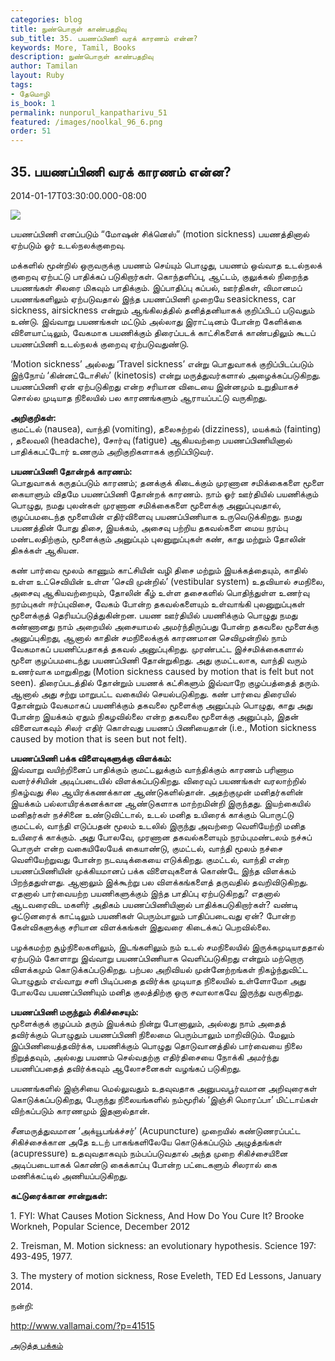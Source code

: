 ```yaml
---
categories: blog
title: நுண்பொருள் காண்பதறிவு
sub_title: 35. பயணப்பிணி வரக் காரணம் என்ன?
keywords: More, Tamil, Books
description: நுண்பொருள் காண்பதறிவு
author: Tamilan
layout: Ruby
tags:
- தேமொழி
is_book: 1
permalink: nunporul_kanpatharivu_51
featured: /images/noolkal_96_6.png
order: 51
---
```



## 35. பயணப்பிணி வரக் காரணம் என்ன?

2014-01-17T03:30:00.000-08:00

![](https://c1.staticflickr.com/1/150/345589902_34de3e6d49_z.jpg?zz=1)

பயணப்பிணி எனப்படும் “மோஷன் சிக்னெஸ்” (motion sickness) பயணத்தினால் ஏற்படும் ஓர் உடல்நலக்குறைவு.

மக்களில் மூன்றில் ஒருவருக்கு பயணம் செய்யும் பொழுது, பயணம் ஒவ்வாத உடல்நலக் குறைவு ஏற்பட்டு பாதிக்கப் படுகிறார்கள். கொந்தளிப்பு, ஆட்டம், குலுக்கல் நிறைந்த பயணங்கள் சிலரை மிகவும் பாதிக்கும். இப்பாதிப்பு கப்பல், ஊர்திகள், விமானமப் பயணங்களிலும் ஏற்படுவதால் இந்த பயணப்பிணி முறையே seasickness, car sickness, airsickness என்றும் ஆங்கிலத்தில் தனித்தனியாகக் குறிப்பிடப் படுவதும் உண்டு. இவ்வாறு பயணங்கள் மட்டும் அல்லாது இராட்டினம் போன்ற கேளிக்கை விளையாட்டிலும், வேகமாக பயணிக்கும் திரைப்படக் காட்சிகளைக் காண்பதிலும் கூடப் பயணப்பிணி உடல்நலக் குறைவு ஏற்படுவதுண்டு.

‘Motion sickness’ அல்லது ‘Travel sickness’ என்று பொதுவாகக் குறிப்பிடப்படும் இந்நோய் ‘கின்னட்டோசிஸ்’ (kinetosis) என்று மருத்துவர்களால் அழைக்கப்படுகிறது. பயணப்பிணி ஏன் ஏற்படுகிறது என்ற சரியான விடையை இன்னமும் உறுதியாகச் சொல்ல முடியாத நிலையில் பல காரணங்களும் ஆராயப்பட்டு வருகிறது.

**அறிகுறிகள்:**  
குமட்டல் (nausea), வாந்தி (vomiting), தலைசுற்றல் (dizziness), மயக்கம் (fainting) , தலைவலி (headache), சோர்வு (fatigue) ஆகியவற்றை பயணப்பிணியினால் பாதிக்கபட்டோர் உணரும் அறிகுறிகளாகக் குறிப்பிடுவர்.

**பயணப்பிணி தோன்றக் காரணம்:**  
பொதுவாகக் கருதப்படும் காரணம்; தனக்குக் கிடைக்கும் முரணான சமிக்கைகளை மூளை கையாளும் விதமே பயணப்பிணி தோன்றக் காரணம். நாம் ஓர் ஊர்தியில் பயணிக்கும் பொழுது, நமது புலன்கள் முரணான சமிக்கைகளை மூளைக்கு அனுப்புவதால், குழப்பமடைந்த மூளையின் எதிர்விளைவு பயணப்பிணியாக உருவெடுக்கிறது. நமது பயணத்தின் போது திசை, இயக்கம், அசைவு பற்றிய தகவல்களை மைய நரம்பு மண்டலதிற்கும், மூளைக்கும் அனுப்பும் புலனுறுப்புகள் கண், காது மற்றும் தோலின் திசுக்கள் ஆகியன.

கண் பார்வை மூலம் காணும் காட்சியின் வழி திசை மற்றும் இயக்கத்தையும், காதில் உள்ள உட்செவியின் உள்ள ‘செவி முன்றில்’ (vestibular system) உதவியால் சமநிலை, அசைவு ஆகியவற்றையும், தோலின் கீழ் உள்ள தசைகளில் பொதிந்துள்ள உணர்வு நரம்புகள் ஈர்ப்புவிசை, வேகம் போன்ற தகவல்களையும் உள்வாங்கி புலனுறுப்புகள் மூளைக்குத் தெரியப்படுத்துகின்றன. பயண ஊர்தியில் பயணிக்கும் பொழுது நமது கண்ணானது நாம் அறையில் அசையாமல் அமர்ந்திருப்பது போன்ற தகவலை மூளைக்கு அனுப்புகிறது, ஆனால் காதின் சமநிலைக்குக் காரணமான செவிமுன்றில் நாம் வேகமாகப் பயணிப்பதாகத் தகவல் அனுப்புகிறது. முரண்பட்ட இச்சமிக்கைகளால் மூளை குழப்பமடைந்து பயணப்பிணி தோன்றுகிறது. அது குமட்டலாக, வாந்தி வரும் உணர்வாக மாறுகிறது (Motion sickness caused by motion that is felt but not seen). திரைப்படத்தில் தோன்றும் பயணக் கட்சிகளும் இவ்வாறே குழப்பத்தைத் தரும். ஆனால் அது சற்று மாறுபட்ட வகையில் செயல்படுகிறது. கண் பார்வை திரையில் தோன்றும் வேகமாகப் பயணிக்கும் தகவலை மூளைக்கு அனுப்பும் பொழுது, காது அது போன்ற இயக்கம் ஏதும் நிகழவில்லை என்ற தகவலை மூளைக்கு அனுப்பும், இதன் விளைவாகவும் சிலர் எதிர் கொள்வது பயணப் பிணியைதான் (i.e., Motion sickness caused by motion that is seen but not felt).

**பயணப்பிணி பக்க விளைவுகளுக்கு விளக்கம்:**  
இவ்வாறு வயிற்றினைப் பாதிக்கும் குமட்டலுக்கும் வாந்திக்கும் காரணம் பரிணாம வளர்ச்சியின் அடிப்படையில் விளக்கப்படுகிறது. விரைவுப் பயணங்கள் வரலாற்றில் நிகழ்வது சில ஆயிரக்கணக்கான ஆண்டுகளில்தான். அதற்குமுன் மனிதர்களின் இயக்கம் பல்லாயிரக்கனக்கான ஆண்டுகளாக மாற்றமின்றி இருந்தது. இயற்கையில் மனிதர்கள் நச்சினை உண்டுவிட்டால், உடல் மனித உயிரைக் காக்கும் பொருட்டு குமட்டல், வாந்தி எடுப்பதன் மூலம் உடலில் இருந்து அவற்றை வெளியேற்றி மனித உயிரைக் காக்கும். அது போலவே, முரணான தகவல்களையும் நரம்புமண்டலம் நச்சுப் பொருள் என்ற வகையிலேயேக் கையாண்டு, குமட்டல், வாந்தி மூலம் நச்சை வெளியேற்றுவது போன்ற நடவடிக்கையை எடுக்கிறது. குமட்டல், வாந்தி என்ற பயணப்பிணியின் முக்கியமானப் பக்க விளைவுகளைக் கொண்டே இந்த விளக்கம் பிறந்ததுள்ளது. ஆனாலும் இக்கூற்று பல விளக்கங்களைத் தருவதில் தவறிவிடுகிறது. எதனால் பார்வையற்ற பயணிகளுக்கும் இந்த பாதிப்பு ஏற்படுகிறது? எதனால் ஆடவரைவிட மகளிர் அதிகம் பயணப்பிணியினால் பாதிக்கபடுகிறார்கள்? வண்டி ஓட்டுனரைக் காட்டிலும் பயணிகள் பெரும்பாலும் பாதிப்படைவது ஏன்? போன்ற கேள்விகளுக்கு சரியான விளக்கங்கள் இதுவரை கிடைக்கப் பெறவில்லை.

பழக்கமற்ற சூழ்நிலைகளிலும், இடங்களிலும் நம் உடல் சமநிலையில் இருக்கமுடியாததால் ஏற்படும் கோளாறு இவ்வாறு பயணப்பிணியாக வெளிப்படுகிறது என்றும் மற்றொரு விளக்கமும் கொடுக்கப்படுகிறது. பற்பல அறிவியல் முன்னேற்றங்கள் நிகழ்ந்துவிட்ட பொழுதும் எவ்வாறு சளி பிடிப்பதை தவிர்க்க முடியாத நிலையில் உள்ளோமோ அது போலவே பயணப்பிணியும் மனித குலத்திற்கு ஒரு சவாலாகவே இருந்து வருகிறது.

**பயணப்பிணி மருந்தும் சிகிச்சையும்:**  
மூளைக்குக் குழப்பம் தரும் இயக்கம் நின்று போனாலும், அல்லது நாம் அதைத் தவிர்க்கும் பொழுதும் பயணப்பிணி நிலைமை பெரும்பாலும் மாறிவிடும். மேலும் இப்பிணியைத்தவிர்க்க, பயணிக்கும் பொழுது தொடுவானத்தில் பார்வையை நிலை நிறுத்தவும், அல்லது பயணம் செல்வதற்கு எதிர்திசையை நோக்கி அமர்ந்து பயணிப்பதைத் தவிர்க்கவும் ஆலோசனைகள் வழங்கப் படுகிறது.

பயணங்களில் இஞ்சியை மெல்லுவதும் உதவுவதாக அனுபவபூர்வமான அறிவுரைகள் கொடுக்கப்படுகிறது, பேருந்து நிலையங்களில் நம்மூரில் ‘இஞ்சி மொரப்பா’ மிட்டாய்கள் விற்கப்படும் காரணமும் இதனால்தான்.

சீனமருத்துவமான ‘அக்யூபங்க்ச்சர்’ (Acupuncture) முறையில் கண்டுணரப்பட்ட சிகிச்சைக்கான அதே உடற் பாகங்களிலேயே கொடுக்கப்படும் அழுத்தங்கள் (acupressure) உதவுவதாகவும் நம்பப்படுவதால் அந்த முறை சிகிச்சையினை அடிப்படையாகக் கொண்டு கைக்காப்பு போன்ற பட்டைகளும் சிலரால் கை மணிக்கட்டில் அணியப்படுகிறது.

**கட்டுரைக்கான சான்றுகள்:**

1\. FYI: What Causes Motion Sickness, And How Do You Cure It? Brooke Workneh, Popular Science, December 2012

2\. Treisman, M. Motion sickness: an evolutionary hypothesis. Science 197: 493-495, 1977.

3\. The mystery of motion sickness, Rose Eveleth, TED Ed Lessons, January 2014.

நன்றி:

http://www.vallamai.com/?p=41515

[அடுத்த பக்கம்](nunporul_kanpatharivu_52)